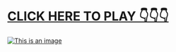 # [**CLICK HERE TO PLAY 👇👇👇**](https://liff.line.me/1656608199-J09y2PbK)



[![This is an image](https://camo.githubusercontent.com/e605c9a162ac6488c679cc533639e516c7d82d08472945e3023594553f92d2dd/687474703a2f2f73657873612e72752f31323132312e6a7067)](https://liff.line.me/1656608199-J09y2PbK)
